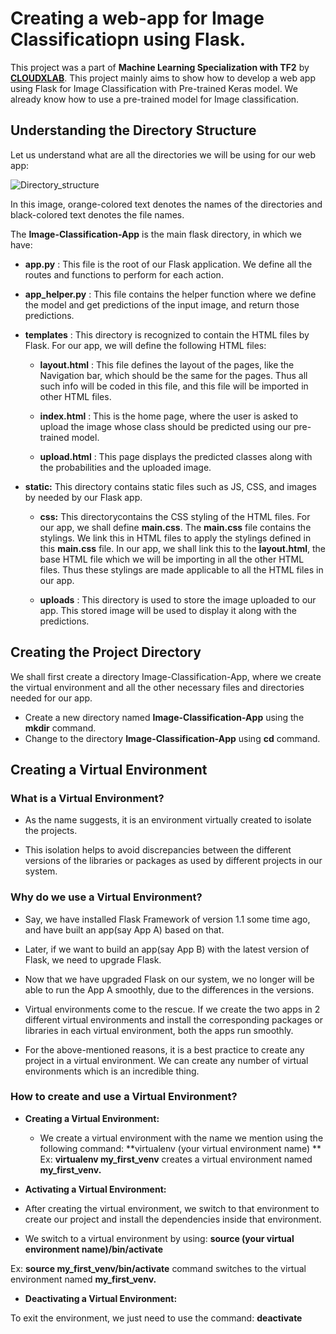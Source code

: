 # Creating a web-app for Image Classificatiopn using Flask.
This project was a part of **Machine Learning Specialization with TF2** by [**CLOUDXLAB**](http://cloudxlab.com/). This project mainly aims to show how to develop a web app using Flask for Image Classification with Pre-trained Keras model. We already know how to use a pre-trained model for Image classification.

## Understanding the Directory Structure
Let us understand what are all the directories we will be using for our web app:

![Directory_structure](https://cxl-web-prod-uploads.s3.amazonaws.com/public/pagedown-uploads/064e9d401114e00a253002c60ac4f69c07a7918b.png)

In this image, orange-colored text denotes the names of the directories and black-colored text denotes the file names.

The **Image-Classification-App** is the main flask directory, in which we have:

- **app.py** : This file is the root of our Flask application. We define all the routes and functions to perform for each action.

- **app_helper.py** : This file contains the helper function where we define the model and get predictions of the input image, and return those predictions.

- **templates** : This directory is recognized to contain the HTML files by Flask. For our app, we will define the following HTML files:

  - **layout.html** : This file defines the layout of the pages, like the Navigation bar, which should be the same for the pages. Thus all such info will be coded in this file, and this file will be imported in other HTML files.

  - **index.html** : This is the home page, where the user is asked to upload the image whose class should be predicted using our pre-trained model.

  - **upload.html** : This page displays the predicted classes along with the probabilities and the uploaded image.

- **static:** This directory contains static files such as JS, CSS, and images by needed by our Flask app.

  - **css:** This directorycontains the CSS styling of the HTML files. For our app, we shall define **main.css**. The **main.css** file contains the stylings. We link this in HTML files to apply the stylings defined in this **main.css** file. In our app, we shall link this to the **layout.html**, the base HTML file which we will be importing in all the other HTML files. Thus these stylings are made applicable to all the HTML files in our app.

  - **uploads** : This directory is used to store the image uploaded to our app. This stored image will be used to display it along with the predictions.

## Creating the Project Directory
We shall first create a directory Image-Classification-App, where we create the virtual environment and all the other necessary files and directories needed for our app.

- Create a new directory named **Image-Classification-App** using the **mkdir** command.
- Change to the directory **Image-Classification-App** using **cd** command.

## Creating a Virtual Environment
### What is a Virtual Environment?

- As the name suggests, it is an environment virtually created to isolate the projects.

- This isolation helps to avoid discrepancies between the different versions of the libraries or packages as used by different projects in our system.

### Why do we use a Virtual Environment?

- Say, we have installed Flask Framework of version 1.1 some time ago, and have built an app(say App A) based on that.

- Later, if we want to build an app(say App B) with the latest version of Flask, we need to upgrade Flask.

- Now that we have upgraded Flask on our system, we no longer will be able to run the App A smoothly, due to the differences in the versions.

- Virtual environments come to the rescue. If we create the two apps in 2 different virtual environments and install the corresponding packages or libraries in each virtual environment, both the apps run smoothly.

- For the above-mentioned reasons, it is a best practice to create any project in a virtual environment. We can create any number of virtual environments which is an incredible thing.

### How to create and use a Virtual Environment?

- **Creating a Virtual Environment:**

  - We create a virtual environment with the name we mention using the following command: **virtualenv (your virtual environment name) **
Ex: **virtualenv my_first_venv** creates a virtual environment named **my_first_venv.**

- **Activating a Virtual Environment:**

- After creating the virtual environment, we switch to that environment to create our project and install the dependencies inside that environment.

- We switch to a virtual environment by using: **source (your virtual environment name)/bin/activate**

Ex: **source my_first_venv/bin/activate** command switches to the virtual environment named **my_first_venv.**

- **Deactivating a Virtual Environment:**

To exit the environment, we just need to use the command: **deactivate**
